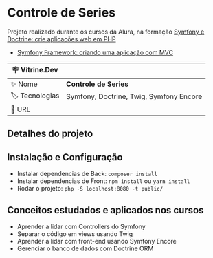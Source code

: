 # Controle de Series

Projeto realizado durante os cursos da Alura, na formação [Symfony e Doctrine: crie aplicações web em PHP](https://cursos.alura.com.br/formacao-symfony-e-doctrine)
* [Symfony Framework: criando uma aplicação com MVC](https://cursos.alura.com.br/course/symfony-framework-criando-aplicacao-mvc)

| :placard: Vitrine.Dev |     |
| -------------  | --- |
| :sparkles: Nome        | **Controle de Series**
| :label: Tecnologias | Symfony, Doctrine, Twig, Symfony Encore
| :rocket: URL         | 

## Detalhes do projeto
## Instalação e Configuração

* Instalar dependencias de Back: `composer install`
* Instalar dependencias de Front: `npm install` ou `yarn install`
* Rodar o projeto: `php -S localhost:8080 -t public/`

## Conceitos estudados e aplicados nos cursos

* Aprender a lidar com Controllers do Symfony
* Separar o código em views usando Twig
* Aprender a lidar com front-end usando Symfony Encore
* Gerenciar o banco de dados com Doctrine ORM
